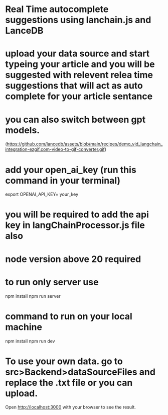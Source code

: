 # Real Time autocomplete suggestions using lanchain.js and LanceDB
#  upload your data source and start typeing your article and you will be suggested with relevent relea time  suggestions that will act as auto complete for your article sentance
# you can also switch between gpt models.

(https://github.com/lancedb/assets/blob/main/recipes/demo_vid_langchain_integration-ezgif.com-video-to-gif-converter.gif)

# add your open_ai_key (run this command in your terminal)
 export OPENAI_API_KEY= your_key

# you will be required to add the api key in langChainProcessor.js file also
# node version  above 20 required
# to run only server use

npm install
npm run server
# command to run on your local machine

npm install
npm run dev
# To use your own data. go to src>Backend>dataSourceFiles and replace the .txt file or you can upload.

Open [http://localhost:3000](http://localhost:3000) with your browser to see the result.

